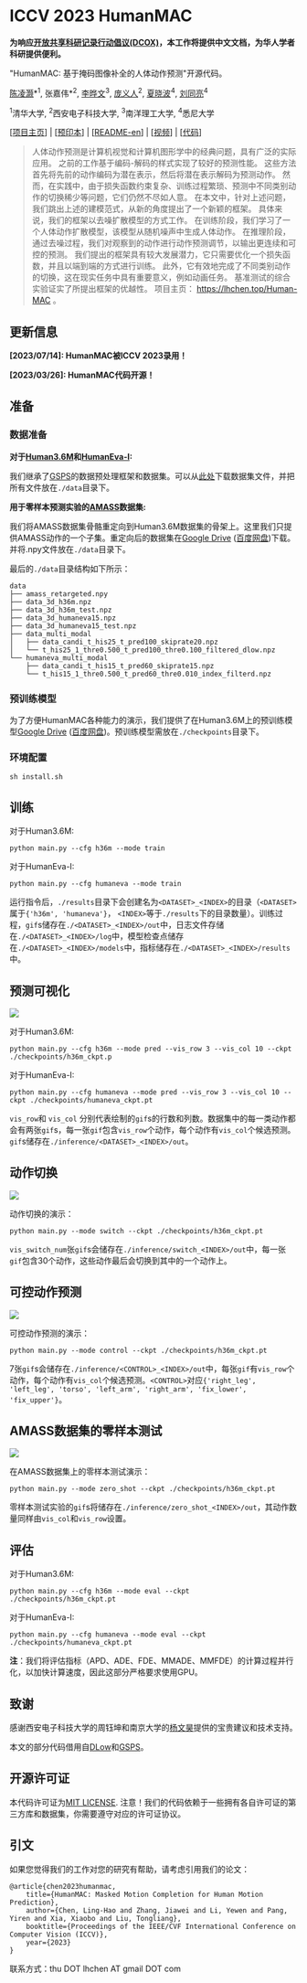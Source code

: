 # ICCV 2023 HumanMAC

**为响应[开放共享科研记录行动倡议(DCOX)](https://mmcheng.net/docx/)，本工作将提供中文文档，为华人学者科研提供便利。**

"HumanMAC: 基于掩码图像补全的人体动作预测"开源代码。

[陈凌灏](https://lhchen.top/)\*<sup>1</sup>, 张嘉伟*<sup>2</sup>, [李晔文](https://scholar.google.com/citations?user=W5796yEAAAAJ)<sup>3</sup>, [庞义人](https://www.linkedin.com/in/yrpang/)<sup>2</sup>, [夏晓波](https://xiaoboxia.github.io/)<sup>4</sup>, [刘同亮](https://tongliang-liu.github.io/)<sup>4</sup>

<sup>1</sup>清华大学, <sup>2</sup>西安电子科技大学, <sup>3</sup>南洋理工大学, <sup>4</sup>悉尼大学

[[项目主页](https://lhchen.top/Human-MAC/)] | [[预印本](https://arxiv.org/abs/2302.03665)] | [[README-en](../README.md)] | [[视频](https://www.youtube.com/watch?v=vfde9GdUHBs)] | [[代码](https://github.com/LinghaoChan/HumanMAC)]

> 人体动作预测是计算机视觉和计算机图形学中的经典问题，具有广泛的实际应用。 之前的工作基于编码-解码的样式实现了较好的预测性能。 这些方法首先将先前的动作编码为潜在表示，然后将潜在表示解码为预测动作。 然而，在实践中，由于损失函数约束复杂、训练过程繁琐、预测中不同类别动作的切换稀少等问题，它们仍然不尽如人意。 在本文中，针对上述问题，我们跳出上述的建模范式，从新的角度提出了一个新颖的框架。 具体来说，我们的框架以去噪扩散模型的方式工作。 在训练阶段，我们学习了一个人体动作扩散模型，该模型从随机噪声中生成人体动作。 在推理阶段，通过去噪过程，我们对观察到的动作进行动作预测调节，以输出更连续和可控的预测。 我们提出的框架具有较大发展潜力，它只需要优化一个损失函数，并且以端到端的方式进行训练。 此外，它有效地完成了不同类别动作的切换，这在现实任务中具有重要意义，例如动画任务。 基准测试的综合实验证实了所提出框架的优越性。 项目主页： https://lhchen.top/Human-MAC 。

## 更新信息

**[2023/07/14]: HumanMAC被ICCV 2023录用！**

**[2023/03/26]: HumanMAC代码开源！**

## 准备

### 数据准备

**对于[Human3.6M](http://vision.imar.ro/human3.6m/description.php)和[HumanEva-I](http://humaneva.is.tue.mpg.de/):**

我们继承了[GSPS](https://github.com/wei-mao-2019/gsps)的数据预处理框架和数据集。可以从[此处](https://drive.google.com/drive/folders/1sb1n9l0Na5EqtapDVShOJJ-v6o-GZrIJ)下载数据集文件，并把所有文件放在`./data`目录下。

**用于零样本预测实验的[AMASS](https://amass.is.tue.mpg.de/)数据集:**

我们将AMASS数据集骨骼重定向到Human3.6M数据集的骨架上。这里我们只提供AMASS动作的一个子集。重定向后的数据集在[Google Drive](https://drive.google.com/file/d/1ysXf0rpxNqx3FScIf5hkk7JIyM_54aLW/view) ([百度网盘](https://pan.baidu.com/s/1vljNdr7CwBgYlF2QX8S5EA?pwd=qnue))下载。并将.npy文件放在`./data`目录下。

最后的`./data`目录结构如下所示：

```
data
├── amass_retargeted.npy
├── data_3d_h36m.npz
├── data_3d_h36m_test.npz
├── data_3d_humaneva15.npz
├── data_3d_humaneva15_test.npz
├── data_multi_modal
│   ├── data_candi_t_his25_t_pred100_skiprate20.npz
│   └── t_his25_1_thre0.500_t_pred100_thre0.100_filtered_dlow.npz
└── humaneva_multi_modal
    ├── data_candi_t_his15_t_pred60_skiprate15.npz
    └── t_his15_1_thre0.500_t_pred60_thre0.010_index_filterd.npz
```

### 预训练模型

为了方便HumanMAC各种能力的演示，我们提供了在Human3.6M上的预训练模型[Google Drive](https://drive.google.com/file/d/1Jah4aIbrsSRTBqSxzT-MI55fD62PGxCT/view?usp=sharing) ([百度网盘](https://pan.baidu.com/s/1kX88ya6J7j-pG46Se12Xkg?pwd=haj8))。预训练模型需放在`./checkpoints`目录下。

### 环境配置

```
sh install.sh
```

## 训练

对于Human3.6M:

```
python main.py --cfg h36m --mode train
```

对于HumanEva-I:

```
python main.py --cfg humaneva --mode train
```

运行指令后，`./results`目录下会创建名为`<DATASET>_<INDEX>`的目录（`<DATASET>`属于`{'h36m', 'humaneva'}`， `<INDEX>`等于`./results`下的目录数量）。训练过程，`gif`s储存在`./<DATASET>_<INDEX>/out`中，日志文件存储在`./<DATASET>_<INDEX>/log`中，模型检查点储存在`./<DATASET>_<INDEX>/models`中，指标储存在`./<DATASET>_<INDEX>/results`中。

## 预测可视化

![](../demos/pred.gif)

对于Human3.6M:

```
python main.py --cfg h36m --mode pred --vis_row 3 --vis_col 10 --ckpt ./checkpoints/h36m_ckpt.p
```

对于HumanEva-I:

```
python main.py --cfg humaneva --mode pred --vis_row 3 --vis_col 10 --ckpt ./checkpoints/humaneva_ckpt.pt
```

`vis_row`和 `vis_col` 分别代表绘制的`gif`s的行数和列数。数据集中的每一类动作都会有两张`gif`s，每一张`gif`包含`vis_row`个动作，每个动作有`vis_col`个候选预测。`gif`s储存在`./inference/<DATASET>_<INDEX>/out`。

## 动作切换

![](../demos/switch.gif)

动作切换的演示：

```
python main.py --mode switch --ckpt ./checkpoints/h36m_ckpt.pt
```

`vis_switch_num`张`gif`s会储存在`./inference/switch_<INDEX>/out`中，每一张`gif`包含30个动作，这些动作最后会切换到其中的一个动作上。

## 可控动作预测

![](../demos/control.gif)

可控动作预测的演示：

```
python main.py --mode control --ckpt ./checkpoints/h36m_ckpt.pt
```

7张`gif`s会储存在`./inference/<CONTROL>_<INDEX>/out`中，每张`gif`有`vis_row`个动作，每个动作有`vis_col`个候选预测。`<CONTROL>`对应`{'right_leg', 'left_leg', 'torso', 'left_arm', 'right_arm', 'fix_lower', 'fix_upper'}`。

## AMASS数据集的零样本测试

![](../demos/zero_shot.gif)

在AMASS数据集上的零样本测试演示：

```
python main.py --mode zero_shot --ckpt ./checkpoints/h36m_ckpt.pt
```

零样本测试实验的`gif`s将储存在`./inference/zero_shot_<INDEX>/out`，其动作数量同样由`vis_col`和`vis_row`设置。

## 评估

对于Human3.6M:

```
python main.py --cfg h36m --mode eval --ckpt ./checkpoints/h36m_ckpt.pt
```

对于HumanEva-I:

```
python main.py --cfg humaneva --mode eval --ckpt ./checkpoints/humaneva_ckpt.pt
```

**注**：我们将评估指标（APD、ADE、FDE、MMADE、MMFDE）的计算过程并行化，以加快计算速度，因此这部分严格要求使用GPU。

## 致谢

感谢西安电子科技大学的周钰坤和南京大学的[杨文昊](http://www.lamda.nju.edu.cn/yangwh/)提供的宝贵建议和技术支持。

本文的部分代码借用自[DLow](https://github.com/Khrylx/DLow)和[GSPS](https://github.com/wei-mao-2019/gsps)。

## 开源许可证

本代码许可证为[MIT LICENSE](https://github.com/LinghaoChan/HumanMAC/blob/main/LICENSE). 注意！我们的代码依赖于一些拥有各自许可证的第三方库和数据集，你需要遵守对应的许可证协议。

## 引文

如果您觉得我们的工作对您的研究有帮助，请考虑引用我们的论文：

```
@article{chen2023humanmac,
	title={HumanMAC: Masked Motion Completion for Human Motion Prediction},
	author={Chen, Ling-Hao and Zhang, Jiawei and Li, Yewen and Pang, Yiren and Xia, Xiaobo and Liu, Tongliang},
	booktitle={Proceedings of the IEEE/CVF International Conference on Computer Vision (ICCV)},
	year={2023}
}
```

联系方式：thu DOT lhchen AT gmail DOT com
